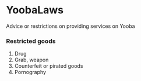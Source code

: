 # YoobaLaws
Advice or restrictions on providing services on Yooba

### Restricted goods
  1. Drug
  2. Grab, weapon
  3. Counterfeit or pirated goods
  4. Pornography
